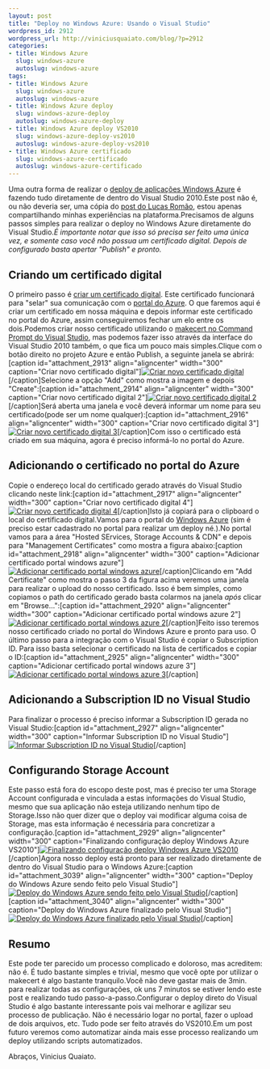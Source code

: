 ```yaml
--- 
layout: post
title: "Deploy no Windows Azure: Usando o Visual Studio"
wordpress_id: 2912
wordpress_url: http://viniciusquaiato.com/blog/?p=2912
categories: 
- title: Windows Azure
  slug: windows-azure
  autoslug: windows-azure
tags: 
- title: Windows Azure
  slug: windows-azure
  autoslug: windows-azure
- title: Windows Azure deploy
  slug: windows-azure-deploy
  autoslug: windows-azure-deploy
- title: Windows Azure deploy VS2010
  slug: windows-azure-deploy-vs2010
  autoslug: windows-azure-deploy-vs2010
- title: Windows Azure certificado
  slug: windows-azure-certificado
  autoslug: windows-azure-certificado
---
```

Uma outra forma de realizar o [deploy de aplicações Windows Azure](http://viniciusquaiato.com/blog/deploy-no-windows-azure-portal/) é fazendo tudo diretamente de dentro do Visual Studio 2010.Este post não é, ou não deveria ser, uma cópia do [post do Lucas Romão](http://laromao.wordpress.com/2010/11/23/publicando-sua-app-no-azure-direto-do-visual-studio-2010/), estou apenas compartilhando minhas experiências na plataforma.Precisamos de alguns passos simples para realizar o deploy no Windows Azure diretamente do Visual Studio._É importante notar que isso só precisa ser feito uma única vez, e somente caso você não possua um certificado digital. Depois de configurado basta apertar "Publish" e pronto._

## Criando um certificado digital
O primeiro passo é [criar um certificado digital](http://msdn.microsoft.com/en-us/library/ff683676.aspx). Este certificado funcionará para "selar" sua comunicação com o [portal do Azure](http://windows.azure.com). O que faremos aqui é criar um certificado em nossa máquina e depois informar este certificado no portal do Azure, assim conseguiremos fechar um elo entre os dois.Podemos criar nosso certificado utilizando o [makecert no Command Prompt do Visual Studio](http://msdn.microsoft.com/pt-br/library/bfsktky3(v=vs.80).aspx), mas podemos fazer isso através da interface do Visual Studio 2010 também, o que fica um pouco mais simples.Clique com o botão direito no projeto Azure e então Publish, a seguinte janela se abrirá:[caption id="attachment_2913" align="aligncenter" width="300" caption="Criar novo certificado digital"][![Criar novo certificado digital](http://viniciusquaiato.com/blog/wp-content/uploads/2011/01/Criar-novo-certificado-digital-300x282.png "Criar novo certificado digital")](http://viniciusquaiato.com/blog/wp-content/uploads/2011/01/Criar-novo-certificado-digital.png)[/caption]Selecione a opção "Add" como mostra a imagem e depois "Create":[caption id="attachment_2914" align="aligncenter" width="300" caption="Criar novo certificado digital 2"][![Criar novo certificado digital 2](http://viniciusquaiato.com/blog/wp-content/uploads/2011/01/Criar-novo-certificado-digital-2-300x202.png "Criar novo certificado digital 2")](http://viniciusquaiato.com/blog/wp-content/uploads/2011/01/Criar-novo-certificado-digital-2.png)[/caption]Será aberta uma janela e você deverá informar um nome para seu certificado(pode ser um nome qualquer):[caption id="attachment_2916" align="aligncenter" width="300" caption="Criar novo certificado digital 3"][![Criar novo certificado digital 3](http://viniciusquaiato.com/blog/wp-content/uploads/2011/01/Criar-novo-certificado-digital-3-300x116.png "Criar novo certificado digital 3")](http://viniciusquaiato.com/blog/wp-content/uploads/2011/01/Criar-novo-certificado-digital-3.png)[/caption]Com isso o certificado está criado em sua máquina, agora é preciso informá-lo no portal do Azure.

## Adicionando o certificado no portal do Azure
Copie o endereço local do certificado gerado através do Visual Studio clicando neste link:[caption id="attachment_2917" align="aligncenter" width="300" caption="Criar novo certificado digital 4"][![Criar novo certificado digital 4](http://viniciusquaiato.com/blog/wp-content/uploads/2011/01/Criar-novo-certificado-digital-4-300x202.png "Criar novo certificado digital 4")](http://viniciusquaiato.com/blog/wp-content/uploads/2011/01/Criar-novo-certificado-digital-4.png)[/caption]Isto já copiará para o clipboard o local do certificado digital.Vamos para o portal do [Windows Azure](http://windows.azure.com) (sim é preciso estar cadastrado no portal para realizar um deploy né.).No portal vamos para a área "Hosted SErvices, Storage Accounts & CDN" e depois para "Management Certificates" como mostra a figura abaixo:[caption id="attachment_2918" align="aligncenter" width="300" caption="Adicionar certificado portal windows azure"][![Adicionar certificado portal windows azure](http://viniciusquaiato.com/blog/wp-content/uploads/2011/01/Adicionar-certificado-portal-windows-azure-300x239.png "Adicionar certificado portal windows azure")](http://viniciusquaiato.com/blog/wp-content/uploads/2011/01/Adicionar-certificado-portal-windows-azure.png)[/caption]Clicando em "Add Certificate" como mostra o passo 3 da figura acima veremos uma janela para realizar o upload do nosso certificado. Isso é bem simples, como copiamos o path do certificado gerado basta colarmos na janela _após_ clicar em "Browse...":[caption id="attachment_2920" align="aligncenter" width="300" caption="Adicionar certificado portal windows azure 2"][![Adicionar certificado portal windows azure 2](http://viniciusquaiato.com/blog/wp-content/uploads/2011/01/Adicionar-certificado-portal-windows-azure-2-300x240.png "Adicionar certificado portal windows azure 2")](http://viniciusquaiato.com/blog/wp-content/uploads/2011/01/Adicionar-certificado-portal-windows-azure-2.png)[/caption]Feito isso teremos nosso certificado criado no portal do Windows Azure e pronto para uso. O último passo para a integração com o Visual Studio é copiar o Subscription ID. Para isso basta selecionar o certificado na lista de certificados e copiar o ID:[caption id="attachment_2925" align="aligncenter" width="300" caption="Adicionar certificado portal windows azure 3"][![Adicionar certificado portal windows azure 3](http://viniciusquaiato.com/blog/wp-content/uploads/2011/01/Adicionar-certificado-portal-windows-azure-31-300x239.png "Adicionar certificado portal windows azure 3")](http://viniciusquaiato.com/blog/wp-content/uploads/2011/01/Adicionar-certificado-portal-windows-azure-31.png)[/caption]

## Adicionando a Subscription ID no Visual Studio
Para finalizar o processo é preciso informar a Subscription ID gerada no Visual Studio:[caption id="attachment_2927" align="aligncenter" width="300" caption="Informar Subscription ID no Visual Studio"][![Informar Subscription ID no Visual Studio](http://viniciusquaiato.com/blog/wp-content/uploads/2011/01/Informar-Subscription-ID-no-Visual-Studio-300x202.png "Informar Subscription ID no Visual Studio")](http://viniciusquaiato.com/blog/wp-content/uploads/2011/01/Informar-Subscription-ID-no-Visual-Studio.png)[/caption]

## Configurando Storage Account
Este passo está fora do escopo deste post, mas é preciso ter uma Storage Account configurada e vinculada a estas informações do Visual Studio, mesmo que sua aplicação não esteja utilizando nenhum tipo de Storage.Isso não quer dizer que o deploy vai modificar alguma coisa de Storage, mas esta informação é necessária para concretizar a configuração.[caption id="attachment_2929" align="aligncenter" width="300" caption="Finalizando configuração deploy Windows Azure VS2010"][![Finalizando configuração deploy Windows Azure VS2010](http://viniciusquaiato.com/blog/wp-content/uploads/2011/01/Finalizando-e-realizando-deploy-Windows-Azure-VS2010-300x282.png "Finalizando configuração deploy Windows Azure VS2010")](http://viniciusquaiato.com/blog/wp-content/uploads/2011/01/Finalizando-e-realizando-deploy-Windows-Azure-VS2010.png)[/caption]Agora nosso deploy está pronto para ser realizado diretamente de dentro do Visual Studio para o Windows Azure:[caption id="attachment_3039" align="aligncenter" width="300" caption="Deploy do Windows Azure sendo feito pelo Visual Studio"][![Deploy do Windows Azure sendo feito pelo Visual Studio](http://viniciusquaiato.com/blog/wp-content/uploads/2011/03/Deploy-do-Windows-Azure-sendo-feito-pelo-Visual-Studio-300x101.png "Deploy do Windows Azure sendo feito pelo Visual Studio")](http://viniciusquaiato.com/blog/wp-content/uploads/2011/03/Deploy-do-Windows-Azure-sendo-feito-pelo-Visual-Studio.png)[/caption][caption id="attachment_3040" align="aligncenter" width="300" caption="Deploy do Windows Azure finalizado pelo Visual Studio"][![Deploy do Windows Azure finalizado pelo Visual Studio](http://viniciusquaiato.com/blog/wp-content/uploads/2011/03/Deploy-do-Windows-Azure-finalizado-pelo-Visual-Studio-300x101.png "Deploy do Windows Azure finalizado pelo Visual Studio")](http://viniciusquaiato.com/blog/wp-content/uploads/2011/03/Deploy-do-Windows-Azure-finalizado-pelo-Visual-Studio.png)[/caption]

## Resumo
Este pode ter parecido um processo complicado e doloroso, mas acreditem: não é. É tudo bastante simples e trivial, mesmo que você opte por utilizar o makecert é algo bastante tranquilo.Você não deve gastar mais de 3min. para realizar todas as configurações, ok uns 7 minutos se estiver lendo este post e realizando tudo passo-a-passo.Configurar o deploy direto do Visual Studio é algo bastante interessante pois vai melhorar e agilizar seu processo de publicação. Não é necessário logar no portal, fazer o upload de dois arquivos, etc. Tudo pode ser feito através do VS2010.Em um post futuro veremos como automatizar ainda mais esse processo realizando um deploy utilizando scripts automatizados.

Abraços,
Vinicius Quaiato.
